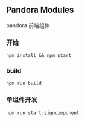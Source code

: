 ## Pandora Modules
pandora 前端组件

### 开始
```shell
npm install && npm start
```

### build
```shell
npm run build
```

### 单组件开发
```shell
npm run start:signcomponent
```
